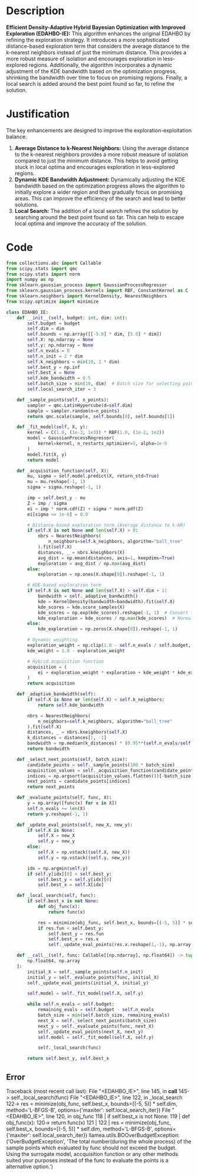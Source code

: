 # Description
**Efficient Density-Adaptive Hybrid Bayesian Optimization with Improved Exploration (EDAHBO-IE):** This algorithm enhances the original EDAHBO by refining the exploration strategy. It introduces a more sophisticated distance-based exploration term that considers the average distance to the k-nearest neighbors instead of just the minimum distance. This provides a more robust measure of isolation and encourages exploration in less-explored regions. Additionally, the algorithm incorporates a dynamic adjustment of the KDE bandwidth based on the optimization progress, shrinking the bandwidth over time to focus on promising regions. Finally, a local search is added around the best point found so far, to refine the solution.

# Justification
The key enhancements are designed to improve the exploration-exploitation balance.
1.  **Average Distance to k-Nearest Neighbors:** Using the average distance to the k-nearest neighbors provides a more robust measure of isolation compared to just the minimum distance. This helps to avoid getting stuck in local optima and encourages exploration in less-explored regions.
2.  **Dynamic KDE Bandwidth Adjustment:** Dynamically adjusting the KDE bandwidth based on the optimization progress allows the algorithm to initially explore a wider region and then gradually focus on promising areas. This can improve the efficiency of the search and lead to better solutions.
3.  **Local Search:** The addition of a local search refines the solution by searching around the best point found so far. This can help to escape local optima and improve the accuracy of the solution.

# Code
```python
from collections.abc import Callable
from scipy.stats import qmc
from scipy.stats import norm
import numpy as np
from sklearn.gaussian_process import GaussianProcessRegressor
from sklearn.gaussian_process.kernels import RBF, ConstantKernel as C
from sklearn.neighbors import KernelDensity, NearestNeighbors
from scipy.optimize import minimize

class EDAHBO_IE:
    def __init__(self, budget: int, dim: int):
        self.budget = budget
        self.dim = dim
        self.bounds = np.array([[-5.0] * dim, [5.0] * dim])
        self.X: np.ndarray = None
        self.y: np.ndarray = None
        self.n_evals = 0
        self.n_init = 2 * dim
        self.k_neighbors = min(10, 2 * dim)
        self.best_y = np.inf
        self.best_x = None
        self.kde_bandwidth = 0.5
        self.batch_size = min(10, dim)  # Batch size for selecting points
        self.local_search_iter = 3

    def _sample_points(self, n_points):
        sampler = qmc.LatinHypercube(d=self.dim)
        sample = sampler.random(n=n_points)
        return qmc.scale(sample, self.bounds[0], self.bounds[1])

    def _fit_model(self, X, y):
        kernel = C(1.0, (1e-3, 1e3)) * RBF(1.0, (1e-2, 1e2))
        model = GaussianProcessRegressor(
            kernel=kernel, n_restarts_optimizer=5, alpha=1e-5
        )
        model.fit(X, y)
        return model

    def _acquisition_function(self, X):
        mu, sigma = self.model.predict(X, return_std=True)
        mu = mu.reshape(-1, 1)
        sigma = sigma.reshape(-1, 1)

        imp = self.best_y - mu
        Z = imp / sigma
        ei = imp * norm.cdf(Z) + sigma * norm.pdf(Z)
        ei[sigma <= 1e-6] = 0.0

        # Distance-based exploration term (Average distance to k-NN)
        if self.X is not None and len(self.X) > 0:
            nbrs = NearestNeighbors(
                n_neighbors=self.k_neighbors, algorithm="ball_tree"
            ).fit(self.X)
            distances, _ = nbrs.kneighbors(X)
            avg_dist = np.mean(distances, axis=1, keepdims=True)
            exploration = avg_dist / np.max(avg_dist)
        else:
            exploration = np.ones(X.shape[0]).reshape(-1, 1)

        # KDE-based exploration term
        if self.X is not None and len(self.X) > self.dim + 1:
            bandwidth = self._adaptive_bandwidth()
            kde = KernelDensity(bandwidth=bandwidth).fit(self.X)
            kde_scores = kde.score_samples(X)
            kde_scores = np.exp(kde_scores).reshape(-1, 1)  # Convert to density
            kde_exploration = kde_scores / np.max(kde_scores)  # Normalize
        else:
            kde_exploration = np.zeros(X.shape[0]).reshape(-1, 1)

        # Dynamic weighting
        exploration_weight = np.clip(1.0 - self.n_evals / self.budget, 0.1, 1.0)
        kde_weight = 1.0 - exploration_weight

        # Hybrid acquisition function
        acquisition = (
            ei + exploration_weight * exploration + kde_weight * kde_exploration
        )
        return acquisition

    def _adaptive_bandwidth(self):
        if self.X is None or len(self.X) < self.k_neighbors:
            return self.kde_bandwidth

        nbrs = NearestNeighbors(
            n_neighbors=self.k_neighbors, algorithm="ball_tree"
        ).fit(self.X)
        distances, _ = nbrs.kneighbors(self.X)
        k_distances = distances[:, -1]
        bandwidth = np.median(k_distances) * (0.95**(self.n_evals/self.budget)) # Shrink bandwidth over time
        return bandwidth

    def _select_next_points(self, batch_size):
        candidate_points = self._sample_points(100 * batch_size)
        acquisition_values = self._acquisition_function(candidate_points)
        indices = np.argsort(acquisition_values.flatten())[-batch_size:]
        next_points = candidate_points[indices]
        return next_points

    def _evaluate_points(self, func, X):
        y = np.array([func(x) for x in X])
        self.n_evals += len(X)
        return y.reshape(-1, 1)

    def _update_eval_points(self, new_X, new_y):
        if self.X is None:
            self.X = new_X
            self.y = new_y
        else:
            self.X = np.vstack((self.X, new_X))
            self.y = np.vstack((self.y, new_y))

        idx = np.argmin(self.y)
        if self.y[idx][0] < self.best_y:
            self.best_y = self.y[idx][0]
            self.best_x = self.X[idx]

    def _local_search(self, func):
        if self.best_x is not None:
            def obj_func(x):
                return func(x)

            res = minimize(obj_func, self.best_x, bounds=[(-5, 5)] * self.dim, method='L-BFGS-B', options={'maxiter': self.local_search_iter})
            if res.fun < self.best_y:
                self.best_y = res.fun
                self.best_x = res.x
                self._update_eval_points(res.x.reshape(1,-1), np.array([[res.fun]])) # Update history

    def __call__(self, func: Callable[[np.ndarray], np.float64]) -> tuple[
        np.float64, np.array
    ]:
        initial_X = self._sample_points(self.n_init)
        initial_y = self._evaluate_points(func, initial_X)
        self._update_eval_points(initial_X, initial_y)

        self.model = self._fit_model(self.X, self.y)

        while self.n_evals < self.budget:
            remaining_evals = self.budget - self.n_evals
            batch_size = min(self.batch_size, remaining_evals)
            next_X = self._select_next_points(batch_size)
            next_y = self._evaluate_points(func, next_X)
            self._update_eval_points(next_X, next_y)
            self.model = self._fit_model(self.X, self.y)

            self._local_search(func)

        return self.best_y, self.best_x
```
## Error
 Traceback (most recent call last):
  File "<EDAHBO_IE>", line 145, in __call__
 145->             self._local_search(func)
  File "<EDAHBO_IE>", line 122, in _local_search
 122->             res = minimize(obj_func, self.best_x, bounds=[(-5, 5)] * self.dim, method='L-BFGS-B', options={'maxiter': self.local_search_iter})
  File "<EDAHBO_IE>", line 120, in obj_func
 118 |         if self.best_x is not None:
 119 |             def obj_func(x):
 120->                 return func(x)
 121 | 
 122 |             res = minimize(obj_func, self.best_x, bounds=[(-5, 5)] * self.dim, method='L-BFGS-B', options={'maxiter': self.local_search_iter})
llamea.utils.BOOverBudgetException: ('OverBudgetException', 'The total number(during the whole process) of the sample points which evaluated by func should not exceed the budget. Using the surrogate model, accquisition function or any other methods suited your purposes instead of the func to evaluate the points is a alternative option.')
